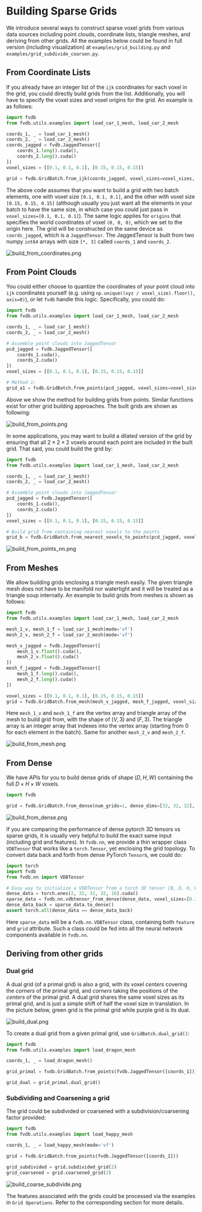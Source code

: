 # Building Sparse Grids

We introduce several ways to construct sparse voxel grids from various data sources including point clouds, coordinate lists, triangle meshes, and deriving from other grids.
All the examples below could be found in full version (including visualization) at `examples/grid_building.py` and `examples/grid_subdivide_coarsen.py`.

## From Coordinate Lists

If you already have an integer list of the `ijk` coordinates for each voxel in the grid, you could directly build grids from the list.
Additionally, you will have to specify the voxel sizes and voxel origins for the grid.
An example is as follows:

```python
import fvdb
from fvdb.utils.examples import load_car_1_mesh, load_car_2_mesh

coords_1, _ = load_car_1_mesh()
coords_2, _ = load_car_2_mesh()
coords_jagged = fvdb.JaggedTensor([
    coords_1.long().cuda(),
    coords_2.long().cuda()
])
voxel_sizes = [[0.1, 0.1, 0.1], [0.15, 0.15, 0.15]]

grid = fvdb.GridBatch.from_ijk(coords_jagged, voxel_sizes=voxel_sizes, origins=[0.0] * 3)
```

The above code assumes that you want to build a grid with two batch elements, one with voxel size `[0.1, 0.1, 0.1]`, and the other with voxel size `[0.15, 0.15, 0.15]` (although usually you just want all the elements in your batch to have the same size, in which case you could just pass in `voxel_sizes=[0.1, 0.1, 0.1]`).
The same logic applies for `origins` that specifies the world coordinates of voxel `(0, 0, 0)`, which we set to the origin here.
The grid will be constructed on the same device as `coords_jagged`, which is a `JaggedTensor`. The JaggedTensor is built from two numpy `int64` arrays with size `[*, 3]` called `coords_1` and `coords_2`.

![build_from_coordinates.png](../imgs/fig/build_from_coordinates.png)

## From Point Clouds

You could either choose to quantize the coordinates of your point cloud into `ijk` coordinates yourself (e.g. using `np.unique((xyz / voxel_size).floor(), axis=0)`), or let `fvdb` handle this logic. Specifically, you could do:

```python
import fvdb
from fvdb.utils.examples import load_car_1_mesh, load_car_2_mesh

coords_1, _ = load_car_1_mesh()
coords_2, _ = load_car_2_mesh()

# Assemble point clouds into JaggedTensor
pcd_jagged = fvdb.JaggedTensor([
    coords_1.cuda(),
    coords_2.cuda()
])
voxel_sizes = [[0.1, 0.1, 0.1], [0.15, 0.15, 0.15]]

# Method 1:
grid_a1 = fvdb.GridBatch.from_points(pcd_jagged, voxel_sizes=voxel_sizes, origins=[0.0] * 3)
```

Above we show the method for building grids from points. Similar functions exist for other grid building approaches. The built grids are shown as following:

![build_from_points.png](../imgs/fig/build_from_points.png)

In some applications, you may want to build a dilated version of the grid by ensuring that all $2\times 2 \times 2$ voxels around each point are included in the built grid. That said, you could build the grid by:

```python
import fvdb
from fvdb.utils.examples import load_car_1_mesh, load_car_2_mesh

coords_1, _ = load_car_1_mesh()
coords_2, _ = load_car_2_mesh()

# Assemble point clouds into JaggedTensor
pcd_jagged = fvdb.JaggedTensor([
    coords_1.cuda(),
    coords_2.cuda()
])
voxel_sizes = [[0.1, 0.1, 0.1], [0.15, 0.15, 0.15]]

# Build grid from containing nearest voxels to the points
grid_b = fvdb.GridBatch.from_nearest_voxels_to_points(pcd_jagged, voxel_sizes=voxel_sizes, origins=[0.0] * 3)
```

![build_from_points_nn.png](../imgs/fig/build_from_points_nn.png)


## From Meshes

We allow building grids enclosing a triangle mesh easily. The given triangle mesh does not have to be manifold nor watertight and it will be treated as a triangle soup internally.
An example to build grids from meshes is shown as follows:

```python
import fvdb
from fvdb.utils.examples import load_car_1_mesh, load_car_2_mesh

mesh_1_v, mesh_1_f = load_car_1_mesh(mode='vf')
mesh_2_v, mesh_2_f = load_car_2_mesh(mode='vf')

mesh_v_jagged = fvdb.JaggedTensor([
    mesh_1_v.float().cuda(),
    mesh_2_v.float().cuda()
])
mesh_f_jagged = fvdb.JaggedTensor([
    mesh_1_f.long().cuda(),
    mesh_2_f.long().cuda()
])

voxel_sizes = [[0.1, 0.1, 0.1], [0.15, 0.15, 0.15]]
grid = fvdb.GridBatch.from_mesh(mesh_v_jagged, mesh_f_jagged, voxel_sizes=voxel_sizes, origins=[0.0] * 3)
```

Here `mesh_1_v` and `mesh_1_f` are the vertex array and triangle array of the mesh to build grid from, with the shape of $(V, 3)$ and $(F, 3)$. The triangle array is an integer array that indexes into the vertex array (starting from 0 for each element in the batch). Same for another `mesh_2_v` and `mesh_2_f`.

![build_from_mesh.png](../imgs/fig/build_from_mesh.png)

## From Dense

We have APIs for you to build dense grids of shape $(D, H, W)$ containing the full $D\times H \times W$ voxels.

```python
import fvdb

grid = fvdb.GridBatch.from_dense(num_grids=1, dense_dims=[32, 32, 32], device="cuda")
```

![build_from_dense.png](../imgs/fig/build_from_dense.png)

If you are comparing the performance of dense pytorch 3D tensors vs sparse grids, it is usually very helpful to build the exact same input (including grid and features). In `fvdb.nn`, we provide a thin wrapper class `VDBTensor` that works like a `torch.Tensor`, yet enclosing the grid topology. To convert data back and forth from dense PyTorch `Tensor`s, we could do:

```python
import torch
import fvdb
from fvdb.nn import VDBTensor

# Easy way to initialize a VDBTensor from a torch 3D tensor [B, D, H, W, C]
dense_data = torch.ones(2, 32, 32, 32, 16).cuda()
sparse_data = fvdb.nn.vdbtensor_from_dense(dense_data, voxel_sizes=[0.1] * 3)
dense_data_back = sparse_data.to_dense()
assert torch.all(dense_data == dense_data_back)
```

Here `sparse_data` will be a `fvdb.nn.VDBTensor` class, containing both `feature` and `grid` attribute.
Such a class could be fed into all the neural network components available in `fvdb.nn`.

## Deriving from other grids

### Dual grid

A dual grid (of a primal grid) is also a grid, with its voxel *centers* covering the *corners* of the primal grid, and *corners* taking the positions of the *centers* of the primal grid.
A dual grid shares the same voxel sizes as its primal grid, and is just a simple shift of half the voxel size in translation.
In the picture below, green grid is the primal grid while purple grid is its dual.

![build_dual.png](../imgs/fig/build_dual.png)

To create a dual grid from a given primal grid, use `GridBatch.dual_grid()`:

```python
import fvdb
from fvdb.utils.examples import load_dragon_mesh

coords_1, _ = load_dragon_mesh()

grid_primal = fvdb.GridBatch.from_points(fvdb.JaggedTensor([coords_1]))

grid_dual = grid_primal.dual_grid()
```

### Subdividing and Coarsening a grid

The grid could be subdivided or coarsened with a subdivision/coarsening factor provided:

```python
import fvdb
from fvdb.utils.examples import load_happy_mesh

coords_1, _ = load_happy_mesh(mode='vf')

grid = fvdb.GridBatch.from_points(fvdb.JaggedTensor([coords_1]))

grid_subdivided = grid.subdivided_grid(2)
grid_coarsened = grid.coarsened_grid(2)
```

![build_coarse_subdivide.png](../imgs/fig/build_coarse_subdivide.png)

The features associated with the grids could be processed via the examples in `Grid Operations`.
Refer to the corresponding section for more details.
